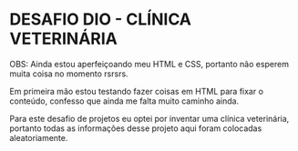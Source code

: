 # DESAFIO DIO - CLÍNICA VETERINÁRIA 

OBS: Ainda estou aperfeiçoando meu HTML e CSS, portanto não esperem muita coisa no momento rsrsrs.

Em primeira mão estou testando fazer coisas em HTML para fixar o conteúdo, confesso que ainda me falta muito caminho ainda.

Para este desafio de projetos eu optei por inventar uma clínica veterinária, portanto todas as informações desse projeto aqui foram colocadas aleatoriamente.
